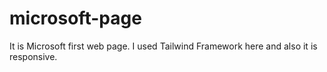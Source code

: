 # microsoft-page
It is Microsoft first web page. I used Tailwind Framework here and also it is responsive.
